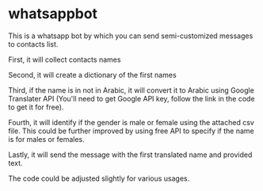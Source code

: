 # whatsappbot

This is a whatsapp bot by which you can send semi-customized messages to contacts list. 

First, it will collect contacts names

Second, it will create a dictionary of the first names

Third, if the name is in not in Arabic, it will convert it to Arabic using Google Translater API (You'll need to get Google API key, follow the link in the code to get it for free). 

Fourth, it will identify if the gender is male or female using the attached csv file. This could be further improved by using free API to specify if the name is for males or females.

Lastly, it will send the message with the first translated name and provided text.



The code could be adjusted slightly for various usages.
